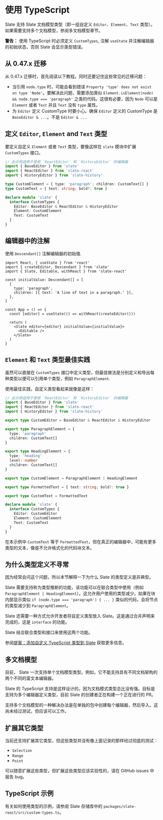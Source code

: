 # 使用 TypeScript

Slate 支持 Slate 文档模型类型（即一组自定义 `Editor`、`Element`、`Text` 类型）。如果需要支持多个文档模型，参阅多文档模型章节。

**警告：** 使用 TypeScript 时必须定义 `CustomTypes`, 注解 `useState` 并注解编辑器的初始状态，否则 Slate 会显示类型错误。

## 从 0.47.x 迁移

从 0.47.x 迁移时，首先阅读以下教程。同时还要记住这些常见的迁移问题：

- 当引用 `node.type` 时，可能会看到错误 `Property 'type' does not exist on type 'Node'`。要解决此问题，需要添加类似 `Element.isElement(node) && node.type === 'paragraph'` 之类的代码。这很有必要，因为 `Node` 可以是 `Element` 或者 `Text` 并且 `Text` 没有 `type` 属性。
- 为 `Editor` 定义 CustomType 时要小心。确保 `Editor` 定义的 CustomType 是 `BaseEditor & ...`。不是 `Editor & ...`

## 定义 `Editor`, `Element` and `Text` 类型

要定义自定义 `Element` 或者 `Text` 类型，要像这样在 `slate` 模块中扩展 `CustomTypes` 接口。

```typescript
// 此示例适用于使用 `ReactEditor` 和 `HistoryEditor` 的编辑器
import { BaseEditor } from 'slate'
import { ReactEditor } from 'slate-react'
import { HistoryEditor } from 'slate-history'

type CustomElement = { type: 'paragraph'; children: CustomText[] }
type CustomText = { text: string; bold?: true }

declare module 'slate' {
  interface CustomTypes {
    Editor: BaseEditor & ReactEditor & HistoryEditor
    Element: CustomElement
    Text: CustomText
  }
}
```

## 编辑器中的注解

使用 `Descendant[]` 注解编辑器的初始值.

```tsx
import React, { useState } from 'react'
import { createEditor, Descendant } from 'slate'
import { Slate, Editable, withReact } from 'slate-react'

const initialValue: Descendant[] = [
  {
    type: 'paragraph',
    children: [{ text: 'A line of text in a paragraph.' }],
  },
]

const App = () => {
  const [editor] = useState(() => withReact(createEditor()))

  return (
    <Slate editor={editor} initialValue={initialValue}>
      <Editable />
    </Slate>
  )
}
```

## `Element` 和 `Text` 类型最佳实践

虽然可以直接在 `CustomTypes` 接口中定义类型，但最佳做法是分别定义和导出每种类型以便可以引用单个类型，例如 `ParagraphElement`.

使用最佳实践，自定义类型看起来就像是这样：

```typescript
// 此示例适用于使用 `ReactEditor` 和 `HistoryEditor` 的编辑器
import { BaseEditor } from 'slate'
import { ReactEditor } from 'slate-react'
import { HistoryEditor } from 'slate-history'

export type CustomEditor = BaseEditor & ReactEditor & HistoryEditor

export type ParagraphElement = {
  type: 'paragraph'
  children: CustomText[]
}

export type HeadingElement = {
  type: 'heading'
  level: number
  children: CustomText[]
}

export type CustomElement = ParagraphElement | HeadingElement

export type FormattedText = { text: string; bold?: true }

export type CustomText = FormattedText

declare module 'slate' {
  interface CustomTypes {
    Editor: CustomEditor
    Element: CustomElement
    Text: CustomText
  }
}
```

在本示例中 `CustomText` 等于 `FormattedText`，但在真正的编辑器中，可能有更多类型的文本，像是不允许格式化的代码块文本。

## 为什么类型定义不寻常

因为经常会问这个问题，所以本节解释一下为什么 Slate 的类型定义是非典型。

Slate 需要支持称为类型推断的功能，该功能可以在联合类型中使用（例如 `ParagraphElement | HeadingElement`）。这允许用户使用的类型减少。如果在块内部显示类似 `if (node.type === 'paragraph') { ... }` 类似的代码，会将节点的类型减少到 `ParagraphElement`。

Slate 还需要一种方式允许开发者将自定义类型放入 Slate。这是通过合并声明来完成的，这是 `interface` 的功能。

Slate 结合联合类型和接口来使用这两个功能。

参阅[提案：添加自定义 TypeScript 类型到 Slate](https://github.com/ianstormtaylor/slate/issues/3725) 获取更多信息。

## 多文档模型

目前， Slate 一次支持单个文档模型类型。例如，它不能支持具有不同文档架构的两个不同的富文本编辑器。

Slate 的 TypeScript 支持是这样设计的，因为文档模式类型总比没有强。目标是支持为多个编辑器定义类型，目前 Slate 的创建者正在构建一个正在进行的 PR。

支持多个文档模型的一种解决办法是在单独的包中创建每个编辑器，然后导入。这尚未经过测试，但应该可以工作。

## 扩展其它类型

当前还支持扩展其它类型，但这些类型并没有像上面记录的那样经过彻底的测试：

- `Selection`
- `Range`
- `Point`

可以随意扩展这些类型，但扩展这些类型应该实验性的，请在 GitHub issues 中报告 bug。

## TypeScript 示例

有关如何使用类型的示例，请参阅 Slate 存储库中的 `packages/slate-react/src/custom-types.ts`。
